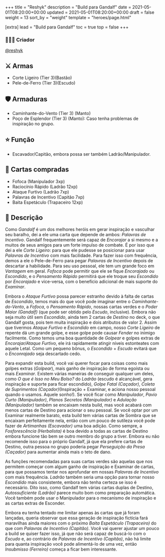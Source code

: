 +++
title = "Reshyk"
description = "Build para Gandalf"
date = 2021-05-01T08:20:00+00:00
updated = 2021-05-01T08:20:00+00:00
draft = false
weight = 13
sort_by = "weight"
template = "heroes/page.html"

[extra]
lead = "Build para Gandalf"
toc = true
top = false
+++

### 🙋🏻‍♂️ Criador

[@reshyk](https://www.reddit.com/r/JourneysInMiddleEarth/comments/p3whof/a_nonstandard_build_for_every_character/)

## ⚔️ Armas

- Corte Ligeiro (Tier 3)(Bastão)
- Pele-de-Ferro (Tier 3)(Escudo)

## 🛡️ Armaduras

- Caminhante-do-Vento (Tier 3) (Manto)
- Poço de Esplendor (Tier 3) (Manto): Caso tenha problemas de inspiração no grupo.

## ⭐️ Função

- Escavador/Capitão, embora possa ser também Ladrão/Manipulador.

## 🎴 Cartas compradas

- Fofoca (Manipulador 3xp)
- Raciocínio Rápido (Ladrão 12xp)
- Ataque Furtivo (Ladrão 7xp)
- Palavras de Incentivo (Capitão 7xp)
- Baita Espetáculo (Trapaceiro 12xp)

## 📖 Descrição

Como _Gandalf_ é um dos melhores heróis em gerar inspiração e vasculhar seu baralho, dei a ele uma carta que depende de ambos: _Palavras de Incentivo_. Gandalf frequentemente será capaz de _Encorajar_ a si mesmo e a muitos de seus amigos para um forte impulso de combate. É por isso que dei a ele _Corte Ligeiro_: para que ele pudesse se posicionar para usar _Palavras de Incentivo_ com mais facilidade. Para fazer isso com frequência, demos a ele o Pele-de-Ferro para pegar _Palavras de Incentivo_ depois de descartar a habilidade. Para seu uso pessoal, ele tem um grande foco em _Vantagem_ em geral. _Fofoca_ pode permitir que ele se fique _Encorajado_ ou _Escondido_, e o _Pensamento Rápido_ permitirá que ele troque seu _Escondido_ por _Encorajado_ e vice-versa, com o benefício adicional de mais suporte do _Examinar_.

Embora o _Ataque Furtivo_ possa parecer estranho devido à falta de cartas de _Escondido_, temos mais do que você pode imaginar entre o _Caminhante-do-Vento_, a _Fofoca_, o _Pensamento Rápido_, nossas cartas verdes e o _Poder Maior (Gandalf)_ (que pode ser obtido pelo _Escudo_, inclusive). Embora não seja muito útil sem _Escondido_, ainda tem 2 cartas de _Destino_ no deck, o que Gandalf gosta, pois tem muita inspiração e dois atributos de valor 2. Assim que tivermos _Ataque Furtivo_ e _Escondido_ em campo, nosso _Corte Ligeiro_ de repente dá um grande golpe, e esse golpe pode causar _Fender_ no inimigo facilmente. Como temos uma boa quantidade de _Golpear_ e golpes extras de _Encorajar/Ataque Furtivo_, ele irá rapidamente atingir níveis estonteates com aquele Letal. Como um pequeno bônus, o _Escondido_ + _Escudo_ evitará que o _Enconrajado_ seja descartado cedo.

Para expandir esta build, você vai querer focar para coisas como mais golpes extras (_Golpear_), mais ganho de inspiração de forma egoísta ou mais _Examinar_. Existem várias maneiras de conseguir qualquer um deles, como _O que é Isso no Meu Bolso?_ do _Ladrão_ (escudo é alcançável, gera inspiração e suporte para ficar escondido), _Golpe Fatal (Caçador)_, _Coleta de Suprimentos (Caçador)_(Inspiração + Examinar, e aciona nosso pessoal quando o usamos. Aquele sonho!). Se você ficar como _Manipulador_, _Pavio Curto (Manipulador)_, _Planos Secretos (Manipulador)_ e _Adulação (Manipulador)_ também se encaixam nesta build, mas você acabará com menos cartas de Destino para acionar o seu pessoal. Se você optar por um Examinar realmente barato, esta build tem várias cartas de Sombra que se encaixam perfeitamente nela, então com um pouco de sutileza você pode fazer de _Artimanhas (Escavador)_ uma boa adição. Como sempre, a _Fosforescência (Herbalista)_ é boa devido a todas as cartas de Destino embora funcione tão bem se outro membro do grupo a tiver. Embora eu não recomende isso para o próprio Gandalf, já que ela prefere cartas de Destino, outra pessoa no grupo poderia pegar _Perseguição da Presa (Caçador)_ para aumentar ainda mais o teto de dano.

As funções recomendadas para suas cartas verdes são aquelas que nos permitem começar com algum ganho de inspiração e Examinar de cartas, para que possamos tentar nos aprofundar em nossas _Palavras de Incentivo_ com mais frequência. _Ladrão_ também seria uma opção para tornar nosso _Escondido_ mais consistente, embora não tenha certeza se isso é necessário. Dito isso, como Gandalf tem várias cartas duplas de Destino, _Autossuficiente (Ladrão)_ parece muito bom como preparação automática. Você também pode usar o Manipulador para o mecanismo de inspiração e as cartas extras de Esconder.

Embora eu tenha tentado me limitar apenas às cartas que já foram lançadas, queria observar que essa geração de inspiração fictícia fará maravilhas ainda maiores com o próximo _Baita Espetáculo (Trapaceiro)_ do que com _Palavras de Incentivo (Capitão)_. Você vai querer ajustar um pouco a build se quiser fazer isso, já que não será capaz de buscá-lo com o _Escudo_ e, ao contrário de _Palavras de Incentivo (Capitão)_, não há limite para quanta inspiração você pode alimentá-lo de uma vez, então _Insubmisso (Ferreiro)_ começa a ficar bem interessante.

